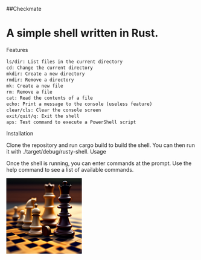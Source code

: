 ##Checkmate

# A simple shell written in Rust.
Features

    ls/dir: List files in the current directory
    cd: Change the current directory
    mkdir: Create a new directory
    rmdir: Remove a directory
    mk: Create a new file
    rm: Remove a file
    cat: Read the contents of a file
    echo: Print a message to the console (useless feature)
    clear/cls: Clear the console screen
    exit/quit/q: Exit the shell
    aps: Test command to execute a PowerShell script

Installation

Clone the repository and run cargo build to build the shell. You can then run it with ./target/debug/rusty-shell.
Usage

Once the shell is running, you can enter commands at the prompt. Use the help command to see a list of available commands.

<img src="https://raw.githubusercontent.com/Phant80m/Checkmate-Shell/main/icons/square.jpg" width="200" height="200" />
